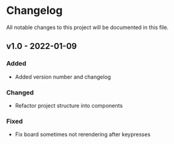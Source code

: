 # Changelog
All notable changes to this project will be documented in this file.

## v1.0 - 2022-01-09

### Added
- Added version number and changelog

### Changed
- Refactor project structure into components

### Fixed
- Fix board sometimes not rerendering after keypresses